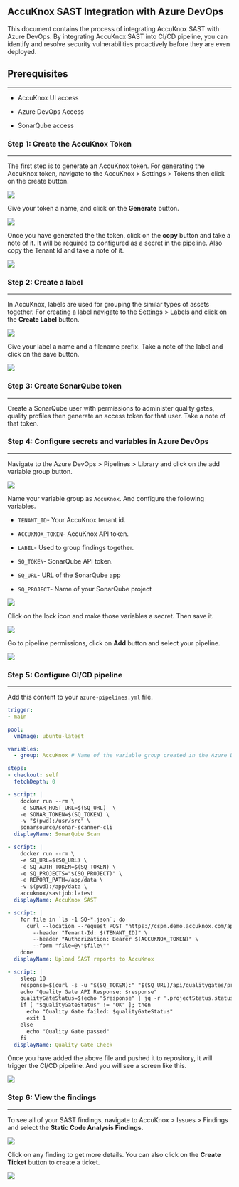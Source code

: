## AccuKnox SAST Integration with Azure DevOps

This document contains the process of integrating AccuKnox SAST with Azure DevOps. By integrating AccuKnox SAST into CI/CD pipeline, you can identify and resolve security vulnerabilities proactively before they are even deployed.

## **Prerequisites**
-------------
-   AccuKnox UI access

-   Azure DevOps Access

-   SonarQube access

### **Step 1: Create the AccuKnox Token**
---------------------------------

The first step is to generate an AccuKnox token. For generating the AccuKnox token, navigate to the AccuKnox > Settings > Tokens then click on the create button.

![](images/azure/def.png)

Give your token a name, and click on the **Generate** button.

![](images/azure/def2.png)

Once you have generated the the token, click on the **copy** button and take a note of it. It will be required to configured as a secret in the pipeline. Also copy the Tenant Id and take a note of it.

![](images/azure/def3.png)

### **Step 2: Create a label**
----------------------

In AccuKnox, labels are used for grouping the similar types of assets together. For creating a label navigate to the Settings > Labels and click on the **Create Label** button.

![](images/azure/def4.png)

Give your label a name and a filename prefix. Take a note of the label and click on the save button.

![](images/azure/def5.png)

### **Step 3: Create SonarQube token**
------------------------------

Create a SonarQube user with permissions to administer quality gates, quality profiles then generate an access token for that user. Take a note of that token.

### **Step 4: Configure secrets and variables in Azure DevOps**
-------------------------------------------------------

Navigate to the Azure DevOps > Pipelines > Library and click on the add variable group button.

![](images/azure/def6.png)

Name your variable group as `AccuKnox`. And configure the following variables.

-   `TENANT_ID`- Your AccuKnox tenant id.

-   `ACCUKNOX_TOKEN`- AccuKnox API token.

-   `LABEL`- Used to group findings together.

-   `SQ_TOKEN`- SonarQube API token.

-   `SQ_URL`- URL of the SonarQube app

-   `SQ_PROJECT`- Name of your SonarQube project

![](images/azure/def7.png)

Click on the lock icon and make those variables a secret. Then save it.

![](images/azure/def9.png)

Go to pipeline permissions, click on **Add** button and select your pipeline.

![](images/azure/def-8.png)

### **Step 5: Configure CI/CD pipeline**
--------------------------------

Add this content to your `azure-pipelines.yml` file.

```yaml
trigger:
- main

pool:
  vmImage: ubuntu-latest

variables:
  - group: AccuKnox # Name of the variable group created in the Azure DevOps

steps:
- checkout: self
  fetchDepth: 0

- script: |
    docker run --rm \
    -e SONAR_HOST_URL=$(SQ_URL)  \
    -e SONAR_TOKEN=$(SQ_TOKEN) \
    -v "$(pwd):/usr/src" \
    sonarsource/sonar-scanner-cli
  displayName: SonarQube Scan

- script: |
    docker run --rm \
    -e SQ_URL=$(SQ_URL) \
    -e SQ_AUTH_TOKEN=$(SQ_TOKEN) \
    -e SQ_PROJECTS="$(SQ_PROJECT)" \
    -e REPORT_PATH=/app/data \
    -v $(pwd):/app/data \
    accuknox/sastjob:latest
  displayName: AccuKnox SAST

- script: |
    for file in `ls -1 SQ-*.json`; do
      curl --location --request POST "https://cspm.demo.accuknox.com/api/v1/artifact/?tenant_id=$(TENANT_ID)&data_type=SQ&save_to_s3=true&label_id=$(LABEL)" \
        --header "Tenant-Id: $(TENANT_ID)" \
        --header "Authorization: Bearer $(ACCUKNOX_TOKEN)" \
        --form "file=@\"$file\""
    done
  displayName: Upload SAST reports to AccuKnox

- script: |
    sleep 10 
    response=$(curl -s -u "$(SQ_TOKEN):" "$(SQ_URL)/api/qualitygates/project_status?projectKey=$(SQ_PROJECT)")
    echo "Quality Gate API Response: $response"
    qualityGateStatus=$(echo "$response" | jq -r '.projectStatus.status')
    if [ "$qualityGateStatus" != "OK" ]; then
      echo "Quality Gate failed: $qualityGateStatus"
      exit 1  
    else
      echo "Quality Gate passed"
    fi
  displayName: Quality Gate Check
```

Once you have added the above file and pushed it to repository, it will trigger the CI/CD pipeline. And you will see a screen like this.

![](images/azure/def11.png)

### **Step 6: View the findings**
-------------------------

To see all of your SAST findings, navigate to AccuKnox > Issues > Findings and select the **Static Code Analysis Findings.**

![](images/azure/def12.png)

Click on any finding to get more details. You can also click on the **Create Ticket** button to create a ticket.

![](images/azure/def13.png)



